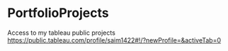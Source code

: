 # PortfolioProjects
Access to my tableau public projects https://public.tableau.com/profile/saim1422#!/?newProfile=&activeTab=0
